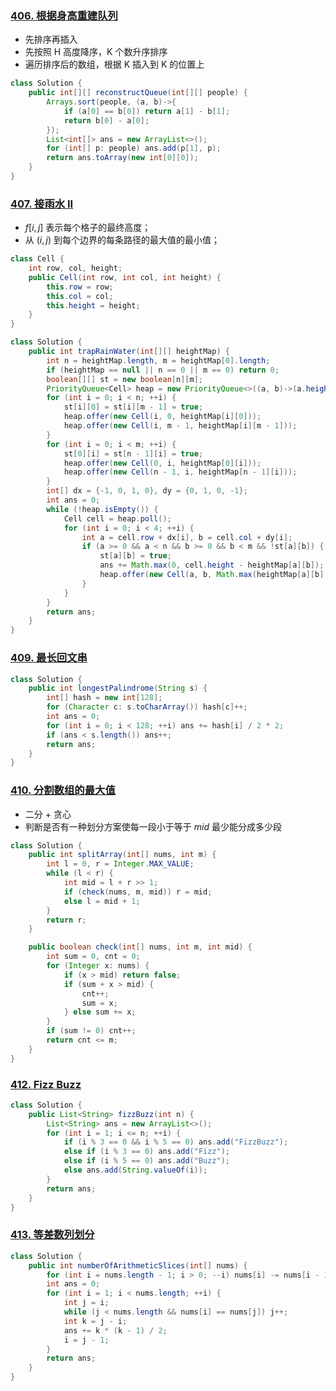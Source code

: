 ### [406. 根据身高重建队列](https://leetcode-cn.com/problems/queue-reconstruction-by-height/)

* 先排序再插入
* 先按照 H 高度降序，K 个数升序排序
* 遍历排序后的数组，根据 K 插入到 K 的位置上

```java
class Solution {
    public int[][] reconstructQueue(int[][] people) {
        Arrays.sort(people, (a, b)->{
            if (a[0] == b[0]) return a[1] - b[1];
            return b[0] - a[0];
        });
        List<int[]> ans = new ArrayList<>();
        for (int[] p: people) ans.add(p[1], p);
        return ans.toArray(new int[0][0]);
    }
}
```

### [407. 接雨水 II](https://leetcode-cn.com/problems/trapping-rain-water-ii/)

* $f[i,j]$ 表示每个格子的最终高度；
* 从 $(i,j)$ 到每个边界的每条路径的最大值的最小值；

```java
class Cell {
    int row, col, height;
    public Cell(int row, int col, int height) {
        this.row = row;
        this.col = col;
        this.height = height;
    }
}

class Solution {
    public int trapRainWater(int[][] heightMap) {
        int n = heightMap.length, m = heightMap[0].length;
        if (heightMap == null || n == 0 || m == 0) return 0;
        boolean[][] st = new boolean[n][m];
        PriorityQueue<Cell> heap = new PriorityQueue<>((a, b)->(a.height - b.height));
        for (int i = 0; i < n; ++i) {
            st[i][0] = st[i][m - 1] = true;
            heap.offer(new Cell(i, 0, heightMap[i][0]));
            heap.offer(new Cell(i, m - 1, heightMap[i][m - 1]));
        }
        for (int i = 0; i < m; ++i) {
            st[0][i] = st[n - 1][i] = true;
            heap.offer(new Cell(0, i, heightMap[0][i]));
            heap.offer(new Cell(n - 1, i, heightMap[n - 1][i]));
        }
        int[] dx = {-1, 0, 1, 0}, dy = {0, 1, 0, -1};
        int ans = 0;
        while (!heap.isEmpty()) {
            Cell cell = heap.poll();
            for (int i = 0; i < 4; ++i) {
                int a = cell.row + dx[i], b = cell.col + dy[i];
                if (a >= 0 && a < n && b >= 0 && b < m && !st[a][b]) {
                    st[a][b] = true;
                    ans += Math.max(0, cell.height - heightMap[a][b]);
                    heap.offer(new Cell(a, b, Math.max(heightMap[a][b], cell.height)));
                }
            }
        }
        return ans;
    }
}
```

### [409. 最长回文串](https://leetcode-cn.com/problems/longest-palindrome/)

```java
class Solution {
    public int longestPalindrome(String s) {
        int[] hash = new int[128];
        for (Character c: s.toCharArray()) hash[c]++;
        int ans = 0;
        for (int i = 0; i < 128; ++i) ans += hash[i] / 2 * 2;
        if (ans < s.length()) ans++;
        return ans;
    }
}
```

### [410. 分割数组的最大值](https://leetcode-cn.com/problems/split-array-largest-sum/)

* 二分 + 贪心
* 判断是否有一种划分方案使每一段小于等于 $mid$ 最少能分成多少段

```java
class Solution {
    public int splitArray(int[] nums, int m) {
        int l = 0, r = Integer.MAX_VALUE;
        while (l < r) {
            int mid = l + r >> 1;
            if (check(nums, m, mid)) r = mid;
            else l = mid + 1;
        }
        return r;
    }

    public boolean check(int[] nums, int m, int mid) {
        int sum = 0, cnt = 0;
        for (Integer x: nums) {
            if (x > mid) return false;
            if (sum + x > mid) {
                cnt++;
                sum = x;
            } else sum += x;
        }
        if (sum != 0) cnt++;
        return cnt <= m;
    }
}
```

### [412. Fizz Buzz](https://leetcode-cn.com/problems/fizz-buzz/)

```java
class Solution {
    public List<String> fizzBuzz(int n) {
        List<String> ans = new ArrayList<>();
        for (int i = 1; i <= n; ++i) {
            if (i % 3 == 0 && i % 5 == 0) ans.add("FizzBuzz");
            else if (i % 3 == 0) ans.add("Fizz");
            else if (i % 5 == 0) ans.add("Buzz");
            else ans.add(String.valueOf(i));
        }
        return ans;
    }
}
```

### [413. 等差数列划分](https://leetcode-cn.com/problems/arithmetic-slices/)

```java
class Solution {
    public int numberOfArithmeticSlices(int[] nums) {
        for (int i = nums.length - 1; i > 0; --i) nums[i] -= nums[i - 1];
        int ans = 0;
        for (int i = 1; i < nums.length; ++i) {
            int j = i;
            while (j < nums.length && nums[i] == nums[j]) j++;
            int k = j - i;
            ans += k * (k - 1) / 2;
            i = j - 1;
        } 
        return ans;
    }
}
```































